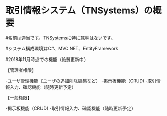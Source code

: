 ﻿# 取引情報システム（TNSystems）の概要
 
#名前は適当です。TNSystemsに特に意味はないです。

#システム構成環境はC#、MVC.NET、EntityFramework

#2018年11月時点での機能（絶賛更新中）

【管理者権限】

-ユーザ管理機能（ユーザの追加削除編集など）
-掲示板機能（CRUD)
-取引情報入力、確認機能（随時更新予定）


【一般権限】

-掲示板機能（CRUD)
-取引情報入力、確認機能（随時更新予定）

